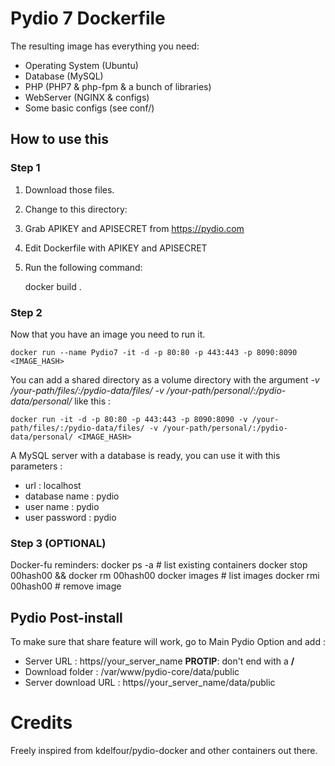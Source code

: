 Pydio 7 Dockerfile
=============
The resulting image has everything you need:
- Operating System (Ubuntu)
- Database (MySQL)
- PHP (PHP7 & php-fpm & a bunch of libraries)
- WebServer (NGINX & configs)
- Some basic configs (see conf/)

## How to use this

### Step 1

 1. Download those files.
 2. Change to this directory:
 3. Grab APIKEY and APISECRET from https://pydio.com
 4. Edit Dockerfile with APIKEY and APISECRET
 5. Run the following command:

    docker build .

### Step 2
Now that you have an image you need to run it.

    docker run --name Pydio7 -it -d -p 80:80 -p 443:443 -p 8090:8090 <IMAGE_HASH>

You can add a shared directory as a volume directory with the argument *-v /your-path/files/:/pydio-data/files/ -v /your-path/personal/:/pydio-data/personal/* like this :

    docker run -it -d -p 80:80 -p 443:443 -p 8090:8090 -v /your-path/files/:/pydio-data/files/ -v /your-path/personal/:/pydio-data/personal/ <IMAGE_HASH>

A MySQL server with a database is ready, you can use it with this parameters :

  - url : localhost
  - database name : pydio
  - user name : pydio
  - user password : pydio

### Step 3 (OPTIONAL)
Docker-fu reminders:
    docker ps -a        # list existing containers
    docker stop 00hash00 && docker rm 00hash00
    docker images       # list images
    docker rmi 00hash00 # remove image

## Pydio Post-install

To make sure that share feature will work, go to Main Pydio Option and add  :

  * Server URL : https//your_server_name  **PROTIP**: don't end with a **/**
  * Download folder : /var/www/pydio-core/data/public
  * Server download URL : https//your_server_name/data/public

# Credits
Freely inspired from kdelfour/pydio-docker and other containers out there.
